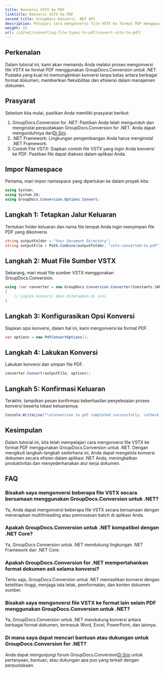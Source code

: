 ```yaml
---
title: Konversi VSTX ke PDF
linktitle: Konversi VSTX ke PDF
second_title: GroupDocs.Konversi .NET API
description: Pelajari cara mengonversi file VSTX ke format PDF menggunakan GroupDocs.Conversion untuk .NET. Langkah mudah untuk pengelolaan dokumen yang lancar.
weight: 15
url: /id/net/converting-file-types-to-pdf/convert-vstx-to-pdf/
---
```

## Perkenalan
Dalam tutorial ini, kami akan memandu Anda melalui proses mengonversi file VSTX ke format PDF menggunakan GroupDocs.Conversion untuk .NET. Pustaka yang kuat ini memungkinkan konversi tanpa batas antara berbagai format dokumen, memberikan fleksibilitas dan efisiensi dalam manajemen dokumen.
## Prasyarat
Sebelum kita mulai, pastikan Anda memiliki prasyarat berikut:
1.  GroupDocs.Conversion for .NET: Pastikan Anda telah mengunduh dan menginstal perpustakaan GroupDocs.Conversion for .NET. Anda dapat mengunduhnya dari[Di Sini](https://releases.groupdocs.com/conversion/net/).
2. .NET Framework: Lingkungan pengembangan Anda harus menginstal .NET Framework.
3. Contoh File VSTX: Siapkan contoh file VSTX yang ingin Anda konversi ke PDF. Pastikan file dapat diakses dalam aplikasi Anda.

## Impor Namespace
Pertama, mari impor namespace yang diperlukan ke dalam proyek kita:
```csharp
using System;
using System.IO;
using GroupDocs.Conversion.Options.Convert;
```
## Langkah 1: Tetapkan Jalur Keluaran
Tentukan folder keluaran dan nama file tempat Anda ingin menyimpan file PDF yang dikonversi.
```csharp
string outputFolder = "Your Document Directory";
string outputFile = Path.Combine(outputFolder, "vstx-converted-to.pdf");
```
## Langkah 2: Muat File Sumber VSTX
Sekarang, mari muat file sumber VSTX menggunakan GroupDocs.Conversion.
```csharp
using (var converter = new GroupDocs.Conversion.Converter(Constants.SAMPLE_VSTX))
{
    // Logika konversi akan diterapkan di sini
}
```
## Langkah 3: Konfigurasikan Opsi Konversi
Siapkan opsi konversi, dalam hal ini, kami mengonversi ke format PDF.
```csharp
var options = new PdfConvertOptions();
```
## Langkah 4: Lakukan Konversi
Lakukan konversi dan simpan file PDF.
```csharp
converter.Convert(outputFile, options);
```
## Langkah 5: Konfirmasi Keluaran
Terakhir, tampilkan pesan konfirmasi keberhasilan penyelesaian proses konversi beserta lokasi keluarannya.
```csharp
Console.WriteLine("\nConversion to pdf completed successfully. \nCheck output in {0}", outputFolder);
```

## Kesimpulan
Dalam tutorial ini, kita telah mempelajari cara mengonversi file VSTX ke format PDF menggunakan GroupDocs.Conversion untuk .NET. Dengan mengikuti langkah-langkah sederhana ini, Anda dapat mengelola konversi dokumen secara efisien dalam aplikasi .NET Anda, meningkatkan produktivitas dan menyederhanakan alur kerja dokumen.
## FAQ
### Bisakah saya mengonversi beberapa file VSTX secara bersamaan menggunakan GroupDocs.Conversion untuk .NET?
Ya, Anda dapat mengonversi beberapa file VSTX secara bersamaan dengan menerapkan multithreading atau pemrosesan batch di aplikasi Anda.
### Apakah GroupDocs.Conversion untuk .NET kompatibel dengan .NET Core?
Ya, GroupDocs.Conversion untuk .NET mendukung lingkungan .NET Framework dan .NET Core.
### Apakah GroupDocs.Conversion for .NET mempertahankan format dokumen asli selama konversi?
Tentu saja, GroupDocs.Conversion untuk .NET memastikan konversi dengan ketelitian tinggi, menjaga tata letak, pemformatan, dan konten dokumen sumber.
### Bisakah saya mengonversi file VSTX ke format lain selain PDF menggunakan GroupDocs.Conversion untuk .NET?
Ya, GroupDocs.Conversion untuk .NET mendukung konversi antara berbagai format dokumen, termasuk Word, Excel, PowerPoint, dan lainnya.
### Di mana saya dapat mencari bantuan atau dukungan untuk GroupDocs.Conversion for .NET?
 Anda dapat mengunjungi forum GroupDocs.Conversion[Di Sini](https://forum.groupdocs.com/c/conversion/11) untuk pertanyaan, bantuan, atau dukungan apa pun yang terkait dengan perpustakaan.